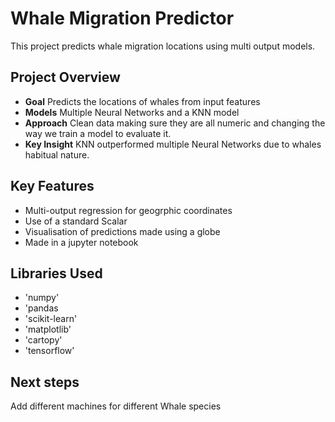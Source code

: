 # Whale Migration Predictor 

This project predicts whale migration locations using multi output models.

## Project Overview 

- **Goal** Predicts the locations of whales from input features 
- **Models** Multiple Neural Networks and a KNN model
- **Approach** Clean data making sure they are all numeric and changing the way we train a model to evaluate it.
- **Key Insight** KNN outperformed multiple Neural Networks due to whales habitual nature.

## Key Features 
- Multi-output regression for geogrphic coordinates
- Use of a standard Scalar
- Visualisation of predictions made using a globe
- Made in a jupyter notebook

## Libraries Used
- 'numpy'
- 'pandas
- 'scikit-learn'
- 'matplotlib'
- 'cartopy'
- 'tensorflow'

## Next steps
Add different machines for different Whale species
  

